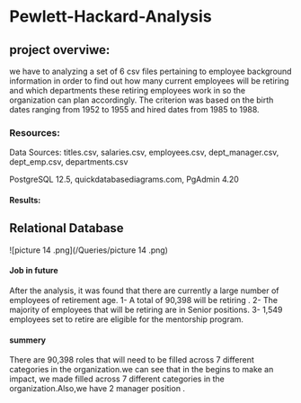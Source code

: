 # Pewlett-Hackard-Analysis

## project overviwe:

we have to   analyzing a set of 6 csv files pertaining to employee background information in order to find out how many current employees will be retiring and which departments these retiring employees work in so the organization can plan accordingly. The criterion was based on the birth dates ranging from 1952 to 1955 and hired dates from 1985 to 1988.


### Resources:
Data Sources: titles.csv, salaries.csv, employees.csv, dept_manager.csv, dept_emp.csv, departments.csv

PostgreSQL 12.5, quickdatabasediagrams.com, PgAdmin 4.20

#### Results:


## Relational Database 


![picture 14 .png](/Queries/picture 14 .png)


#### Job in future 

After the analysis, it was found that there are currently a large number of employees of retirement age.
1- A total of 90,398 will be retiring .
2- The majority of employees that will be retiring are in Senior positions.
3- 1,549 employees set to retire are eligible for the mentorship program.

#### summery 

There are 90,398 roles that will need to be filled across 7 different categories in the organization.we can see that in the begins to make an impact, we made filled across 7 different categories in the organization.Also,we have 2 manager position .


